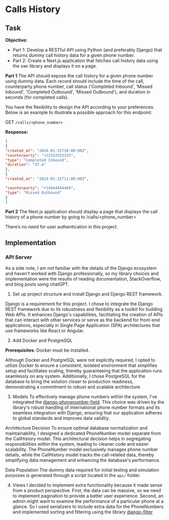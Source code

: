 # Calls History

## Task

**Objective:**

- Part 1: Develop a RESTful API using Python (and preferably Django) that returns
dummy call history data for a given phone number.
- Part 2: Create a Next.js application that fetches call history data using the swr library
and displays it on a page.

**Part 1**
The API should expose the call history for a given phone number using dummy data.
Each record should include the time of the call, counterparty phone number, call status
('Completed Inbound', 'Missed Inbound', 'Completed Outbound', 'Missed Outbound'),
and duration in seconds (for completed calls).

You have the flexibility to design the API according to your preferences. Below is an
example to illustrate a possible approach for this endpoint:

GET `/calls/<phone_number>`

**Response:**

```json
[
{
"created_at": "2024-01-31T10:00:00Z",
"counterparty": "+13333333333",
"type": "Completed Inbound",
"duration": "37.4"
},
{
"created_at": "2024-01-31T11:00:00Z",

"counterparty": "+14444444444",
"type": "Missed Outbound"
}
]
```

**Part 2**
The Next.js application should display a page that displays the call history of a phone
number by going to /calls/<phone_number>

There’s no need for user authentication in this project.

## Implementation

### API Server

As a side note, I am not familiar with the details of the Django ecosystem and haven't worked with Django professionally, so my library choices and implementation were the results of reading documentation, StackOverflow, and blog posts using chatGPT.

1. Set up project structure and install Django and Django REST framework.

Django is a requirement for this project. I chose to integrate the Django REST framework due to its robustness and flexibility as a toolkit for building Web APIs. It enhances Django's capabilities, facilitating the creation of APIs that can interact with other services or serve as the backend for front-end applications, especially in Single Page Application (SPA) architectures that use frameworks like React or Angular.

2. Add Docker and PostgreSQL

**Prerequisites**: Docker must be installed.

Although Docker and PostgreSQL were not explicitly required, I opted to utilize Docker to ensure a consistent, isolated environment that simplifies setup and facilitates scaling, thereby guaranteeing that the application runs seamlessly on any system. Additionally, I chose PostgreSQL for the database to bring the solution closer to production readiness, demonstrating a commitment to robust and scalable architecture.

3. Models
 To effectively manage phone numbers within the system, I've integrated the [django-phonenumber-field](https://django-phonenumber-field.readthedocs.io/en/latest/#django-phonenumber-field). This choice was driven by the library's robust handling of international phone number formats and its seamless integration with Django, ensuring that our application adheres to global standards and improves data validity.

Architecture Decision
To ensure optimal database normalization and maintainability, I designed a dedicated PhoneNumber model separate from the CallHistory model. This architectural decision helps in segregating responsibilities within the system, leading to cleaner code and easier scalability. The PhoneNumber model exclusively manages phone number details, while the CallHistory model tracks the call-related data, thereby simplifying data management and enhancing the database's performance.

Data Population
The dummy data required for initial testing and simulation purposes is generated through a script located in the `api/` folder.

4. Views
  I decided to implement extra functionality because it made sense from a product perspective. First, the data can be massive, so we need to implement pagination to provide a better user experience. Second, an admin might want to examine the performance of a particular phone at a glance. So I used serializers to include extra data for the PhoneNumbers and implemented sorting and filtering using the library [django-filter](https://django-filter.readthedocs.io/en/stable/)